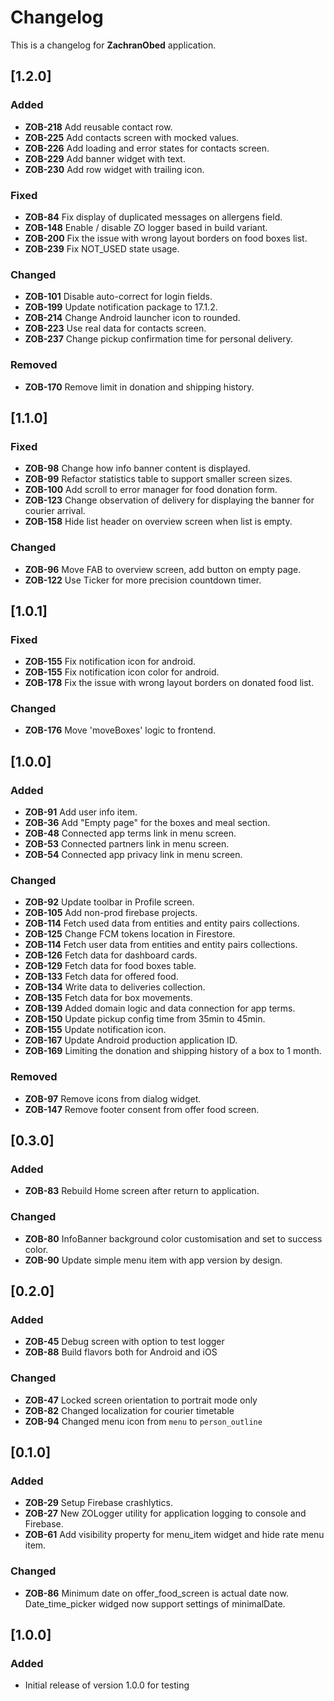 # Changelog

This is a changelog for **ZachranObed** application.

## [1.2.0]
### Added
- **ZOB-218** Add reusable contact row. 
- **ZOB-225** Add contacts screen with mocked values. 
- **ZOB-226** Add loading and error states for contacts screen. 
- **ZOB-229** Add banner widget with text.
- **ZOB-230** Add row widget with trailing icon.

### Fixed
- **ZOB-84** Fix display of duplicated messages on allergens field.
- **ZOB-148** Enable / disable ZO logger based in build variant.
- **ZOB-200** Fix the issue with wrong layout borders on food boxes list.
- **ZOB-239** Fix NOT_USED state usage.

### Changed
- **ZOB-101** Disable auto-correct for login fields.
- **ZOB-199** Update notification package to 17.1.2.
- **ZOB-214** Change Android launcher icon to rounded.
- **ZOB-223** Use real data for contacts screen.
- **ZOB-237** Change pickup confirmation time for personal delivery.

### Removed
- **ZOB-170** Remove limit in donation and shipping history.

## [1.1.0]
### Fixed
- **ZOB-98** Change how info banner content is displayed.
- **ZOB-99** Refactor statistics table to support smaller screen sizes.
- **ZOB-100** Add scroll to error manager for food donation form.
- **ZOB-123** Change observation of delivery for displaying the banner for courier arrival.
- **ZOB-158** Hide list header on overview screen when list is empty.

### Changed
- **ZOB-96** Move FAB to overview screen, add button on empty page.
- **ZOB-122** Use Ticker for more precision countdown timer.

## [1.0.1]
### Fixed
- **ZOB-155** Fix notification icon for android.
- **ZOB-155** Fix notification icon color for android.
- **ZOB-178** Fix the issue with wrong layout borders on donated food list.

### Changed
- **ZOB-176** Move 'moveBoxes' logic to frontend.

## [1.0.0]
### Added
- **ZOB-91** Add user info item.
- **ZOB-36** Add "Empty page" for the boxes and meal section.
- **ZOB-48** Connected app terms link in menu screen.
- **ZOB-53** Connected partners link in menu screen.
- **ZOB-54** Connected app privacy link in menu screen.

### Changed
- **ZOB-92** Update toolbar in Profile screen.
- **ZOB-105** Add non-prod firebase projects.
- **ZOB-114** Fetch used data from entities and entity pairs collections.
- **ZOB-125** Change FCM tokens location in Firestore.
- **ZOB-114** Fetch user data from entities and entity pairs collections.
- **ZOB-126** Fetch data for dashboard cards.
- **ZOB-129** Fetch data for food boxes table.
- **ZOB-133** Fetch data for offered food.
- **ZOB-134** Write data to deliveries collection.
- **ZOB-135** Fetch data for box movements.
- **ZOB-139** Added domain logic and data connection for app terms.
- **ZOB-150** Update pickup config time from 35min to 45min.
- **ZOB-155** Update notification icon.
- **ZOB-167** Update Android production application ID.
- **ZOB-169** Limiting the donation and shipping history of a box to 1 month.

### Removed
- **ZOB-97** Remove icons from dialog widget.
- **ZOB-147** Remove footer consent from offer food screen.

## [0.3.0]
### Added
- **ZOB-83** Rebuild Home screen after return to application.

### Changed
- **ZOB-80** InfoBanner background color customisation and set to success color.
- **ZOB-90** Update simple menu item with app version by design.

## [0.2.0]
### Added
- **ZOB-45** Debug screen with option to test logger
- **ZOB-88** Build flavors both for Android and iOS

### Changed
- **ZOB-47** Locked screen orientation to portrait mode only
- **ZOB-82** Changed localization for courier timetable
- **ZOB-94** Changed menu icon from `menu` to `person_outline`

## [0.1.0]
### Added
- **ZOB-29** Setup Firebase crashlytics.
- **ZOB-27** New ZOLogger utility for application logging to console and Firebase.
- **ZOB-61** Add visibility property for menu_item widget and hide rate menu item.

### Changed
- **ZOB-86** Minimum date on offer_food_screen is actual date now. Date_time_picker widged now support settings of minimalDate.

## [1.0.0]
### Added
- Initial release of version 1.0.0 for testing
